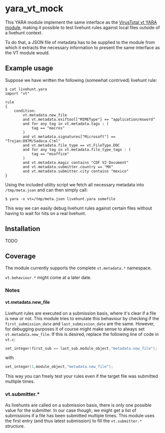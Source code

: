 # yara_vt_mock

This YARA module implement the same interface as the [VirusTotal vt YARA module](https://support.virustotal.com/hc/en-us/articles/360007088057-Writing-YARA-rules-for-Livehunt), making it possible to test livehunt rules against local files outside of a livehunt context.

To do that, a JSON file of metadata has to be supplied to the module from which it extracts the necessary information to present the same interface as the VT module would.

## Example usage

Suppose we have written the following (somewhat contrived) livehunt rule:

```
$ cat livehunt.yara
import "vt"

rule 
{
    condition:
        vt.metadata.new_file
        and vt.metadata.exiftool["MIMEType"] == "application/msword"
        and for any tag in vt.metadata.tags : (
            tag == "macros"
        )
        and vt.metadata.signatures["Microsoft"] == "Trojan:O97M/Sadoca.C!ml"
        and vt.metadata.file_type == vt.FileType.DOC
        and for any tag in vt.metadata.file_type_tags : (
            tag == "msoffice"
        )
        and vt.metadata.magic contains "CDF V2 Document"
        and vt.metadata.submitter.country == "MX"
        and vt.metadata.submitter.city contains "mexico"
}
```

Using the included utility script we fetch all necessary metadata into `/tmp/meta.json` and can then simply call:

```
$ yara -x vt=/tmp/meta.json livehunt.yara somefile
```

This way we can easily debug livehunt rules against certain files without having to wait for hits on a real livehunt.

## Installation

TODO

## Coverage

The module currently supports the complete `vt.metadata.*` namespace.

`vt.behaviour.*` might come at a later date.

### Notes

#### vt.metadata.new_file

Livehunt rules are executed on a submission basis, where it's clear if a file is new or not. This module tries to emulate this behaviour by checking if the `first_submission_date` and `last_submission_date` are the same. However, for debugging purposes it of course might make sense to always set `vt.metadata.new_file`. If this is desired, replace the following line of code in `vt.c`:

```c
set_integer(first_sub == last_sub,module_object,"metadata.new_file");
```

with

```c
set_integer(1,module_object,"metadata.new_file");
```

This way you can freely test your rules even if the target file was submitted multiple times.

### vt.submitter.*

As livehunts are called on a submission basis, there is only one possible value for the submitter. In our case though, we might get a list of submissions if a file has been submitted multiple times. This module uses the first entry (and thus latest submission) to fill the `vt.submitter.*` structure.
